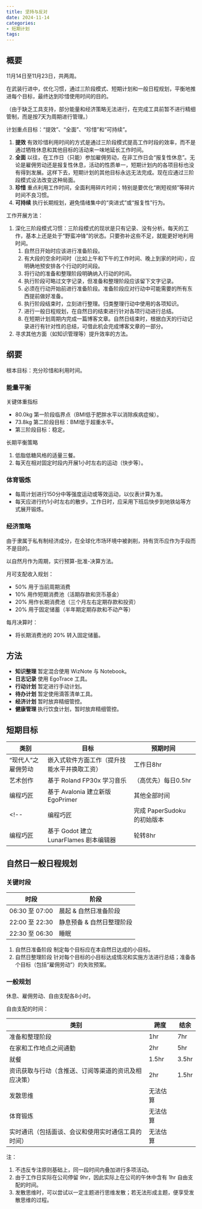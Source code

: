 ```yaml
---
title: 坚持与反对
date: 2024-11-14
categories:
- 短期计划
tags:
---
```


## 概要

11月14日至11月23日，共两周。

在武装行进中，优化习惯，通过三阶段模式、短期计划和一般日程规划，平衡地推进每个目标，最终达到珍惜使用时间的目的。

（由于缺乏工具支持，部分能量和经济策略无法进行，在完成工具前暂不进行精细管制，而是按7天为周期进行管理。）

计划重点目标：“提效”、“全面”、“珍惜”和“可持续”。

1. **提效** 有效珍惜利用时间的方式是通过三阶段模式提高工作时段的效率，而不是通过牺牲休息和其他目标的活动来一味地延长工作时间。
2. **全面** 以往，在工作日（只能）参加雇佣劳动，在非工作日会“报复性休息”。无论是雇佣劳动还是报复性休息，活动的性质单一，短期计划内的各项目标也没有得到发展。这样下去，短期计划的其他目标永远无法完成。现在应通过三阶段模式设法改变这种局面。
3. **珍惜** 重点利用工作时间，全面利用碎片时间；特别是要优化“刷短视频”等碎片时间不良习惯。
4. **可持续** 执行长期规划，避免情绪集中的“突进式”或“报复性”行为。

工作开展方法：

1. 深化三阶段模式习惯：三阶段模式的现状是只有记录、没有分析。每天的工作，基本上还是处于“野蛮冲锋”的状态。只要弥补这些不足，就能更好地利用时间。
    1. 自然日开始时应该进行准备阶段。
    2. 有大段的空余时间时（比如上午和下午的工作时间、晚上到家的时间），应明确地预安排各个行动的时间段。
    3. 将行动的准备和整理阶段明确纳入行动的时间。
    4. 执行阶段可略过文字记录，但准备和整理阶段应该留下文字记录。
    5. 必须在行动开始前进行准备阶段。准备阶段应对行动中可能需要的所有东西提前做好准备。
    6. 执行阶段结束时，立刻进行整理。归类整理行动中使用的各项知识。
    7. 进行一般日程规划，在自然日的结束进行针对各项行动进行总结。
    8. 在短期计划周期内完成一篇博客文章。自然日结束时，根据白天的行动记录进行有针对性的总结，可借此机会完成博客文章的一部分。
2. 寻求其他方面（如知识管理等）提升效率的方法。

## 纲要

根本目标：充分珍惜和利用时间。

### 能量平衡

关键体重指标

- 80.0kg 第一阶段临界点（BMI低于肥胖水平以消除疾病症候）。
- 73.8kg 第二阶段目标：BMI低于超重水平。
- 第三阶段目标：稳定。

长期平衡策略

1. 低脂低糖风格的适量三餐。
2. 每天在相对固定时段内开展1小时左右的运动（快步等）。

### 体育锻炼

- 每周计划进行150分中等强度运动或等效运动，以仪表计算为准。
- 每天应进行约1小时左右的散步。工作日时，应采用下班后快步到地铁站等方式展开锻炼。

### 经济策略

由于隶属于私有制经济成分，在全球化市场环境中被剥削，持有货币应作为手段而不是目的。

以自然月作为周期，实行预算-批准-决算方法。

月可支配收入规划：

- 50% 用于当前周期消费
- 10% 用作短期消费池（活期存款和货币基金）
- 20% 用作长期消费池（三个月左右定期存款和投资）
- 20% 用于固定储蓄（半年期定期存款和不动产等）

每月决算时：

- 将长期消费池的 20% 转入固定储蓄。

## 方法

- **知识整理** 暂定混合使用 WizNote 与 Notebook。
- **日志记录** 使用 EgoTrace 工具。
- **行动计划** 暂定进行手动计划。
- **待办计划** 暂定使用滴答清单工具。
- **经济计划** 暂时放弃精细管控。
- **健康管理** 执行饮食计划，暂时放弃精细管控。

## 短期目标

| 类别 | 目标 | 预期时间 |
| --- | --- | --- |
| “现代人”之雇佣劳动 | 嵌入式软件方面工作（提升技能水平并换取工资） | 工作日8hr |
| 艺术创作 | 基于 Roland FP30x 学习音乐 | （高优先）每日0.5hr |
| 编程巧匠 | 基于 Avalonia 建立新版 EgoPrimer | 其他全部时间 |
<!-- | 编程巧匠 | 完成 PaperSudoku 的初始版本 | 轮转8hr |
| 编程巧匠 | 基于 Godot 建立 LunarFlames 剧本编辑器 | 轮转8hr | -->

<!-- 等待中的工作目标：
- ACycle 新版本（详见 GitHub 需求）
- Kofunie 分块文件同步工具
- 筹备《Void Anmoalies》和《山与海的国》等待UI设计阶段结束
 -->

## 自然日一般日程规划

### 关键时段

| 时段 | 阶段 |
| --- | --- |
| 06:30 至 07:00 | 晨起 & 自然日准备阶段 |
| 22:00 至 22:30 | 静息预备 & 自然日整理阶段 |
| 22:30 至 06:30 | 睡眠 |

1. 自然日准备阶段 制定每个目标应在本自然日达成的小目标。
2. 自然日整理阶段 针对每个目标的小目标达成情况和实施方法进行总结；准备各个目标（包括“雇佣劳动”）的失败预案。

### 一般规划

休息、雇佣劳动、自由支配各8小时。

自由支配的时间：

| 类别 | 跨度 | 结余 |
| --- | --- | --- |
| 准备和整理阶段 | 1hr | 7hr |
| 在家和工作地点之间通勤 | 2hr | 5hr |
| 就餐 | 1.5hr | 3.5hr |
| 资讯获取与行动（含推送、订阅等渠道的资讯及相应决策） | 2hr | 1.5hr |
| 发散思维 | 无法估算 | |
| 体育锻炼 | 无法估算 | |
| 实时通讯（包括面谈、会议和使用实时通信工具的时间） | 无法估算 | |

注：

1. 不违反专注原则基础上，同一段时间内叠加进行多项活动。
2. 由于工作日实际在公司停留 9hr，因此实际上在公司的午休中含有 1hr 自由支配的时间。
3. 发散思维时，可以尝试以一定主题进行思维发散；若无法形成主题，便享受发散思维的过程。
